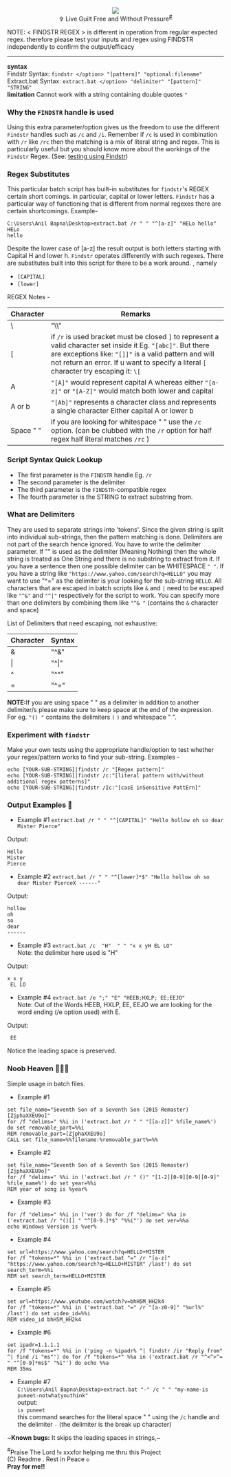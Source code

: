 <p align="center"><img src="https://github.com/17SABT71M3/ffstr.bat/blob/475e50d4692955fa92a766266b24a0869b84a432/the_line.png"><img>
<br>✞ Live Guilt Free and Without Pressure<sup><a href="#abcd">#</a></sup></p>

NOTE: < FINDSTR REGEX > is different in operation from regular expected regex. therefore please test your inputs and regex using FINDSTR independently to confirm the output/efficacy
_________

<b>syntax</b>
<br>Findstr Syntax: 
`findstr </option> "[pattern]" "optional:filename"`
<br>Extract.bat Syntax:
`extract.bat </option> "delimiter" "[pattern]" "STRING"`
<br><b>limitation</b> Cannot work with a string containing double quotes `"`

### Why the `FINDSTR` handle is used
Using this extra parameter/option gives us the freedom to use the different `Findstr` handles such as `/c` and `/i`. Remember if `/c` is used in combination with `/r` like `/rc` then the matching is a mix of literal string and regex. This is particularly useful but you should know more about the workings of the `Findstr` Regex. (See: <a href="#findstr">testing using Findstr</a>)

### Regex Substitutes
This particular batch script has built-in substitutes for `findstr`'s REGEX certain short comings. in particular, capital or lower letters. `Findstr` has a particular way of functioning that is different from normal regexes there are certain shortcomings. Example-
```
C:\Users\Anil Bapna\Desktop>extract.bat /r " " "^[a-z]" "HELo hello"
HELo
hello
```
Despite the lower case of [a-z] the result output is both letters starting with Capital H and lower h.
`Findstr` operates differently with such regexes. There are substitutes built into this script for there to be a work around.
, namely
- `[CAPITAL]`
- `[lower]`

REGEX Notes -

| Character       | Remarks          |
| --------------- | --------------- |
| \    | "\\\\"    |
| [   | if `/r` is used bracket must be closed `]` to represent a valid character set inside it Eg. `"[abc]"`. But there are exceptions like: `"[]]"` is a valid pattern and will not return an error. If u want to specify a literal `[` character try escaping it: `\[`  |
| A   | `"[A]"` would represent capital A whereas either `"[a-z]"` or `"[A-Z]"` would match both lower and capital   |
| A or b   | `"[Ab]"` represents a character class and represents a single character Either capital A or lower b  |
| Space " "    | if you are looking for whitespace " " use the `/c` option. (can be clubbed with the `/r` option for half regex half literal matches `/rc` )   |

### Script Syntax Quick Lookup
- The first parameter is the `FINDSTR` handle Eg. `/r`
- The second parameter is the delimiter
- The third parameter is the `FINDSTR`-compatible regex
- The fourth parameter is the STRING to extract substring from.


### What are Delimiters
They are used to separate strings into 'tokens'. Since the given string is split into individual sub-strings, then the pattern matching is done. Delimiters are  not part of the search hence ignored. You have to write the delimiter parameter. If "" is used as the delimiter (Meaning Nothing) then the whole string is treated as One String and there is no substring to extract from it. If you have a sentence then one possible delimiter can be WHITESPACE `" "`. If you have a string like `"https://www.yahoo.com/search?q=HELLO"` you may want to use "^=" as the delimiter is your looking for the sub-string `HELLO`. All characters that are escaped in batch scripts like `&` and `|` need to be escaped like `"^&"` and `"^|"` respectively for the script to work. You can specify more than one delimiters by combining them like `"^& "` (contains the `&` character and space)

List of Delimiters that need escaping, not exhaustive:

| Character       | Syntax          |
| --------------- | --------------- |
| &    | "^&"    |
| \|   | "^\|"   |
| ^   | "^^"   |
| =   | "^="   |

<b>NOTE:</b>If you are using space " " as a delimiter in addition to another delimiter/s
please make sure to keep space at the end of the expression. For eg. `"() "` contains
the delimiters `(`  `)`  and whitespace " ".

### <a id="findstr"></a>Experiment with `findstr`
Make your own tests using the appropriate handle/option to test whether your regex/pattern works to find your sub-string.
Examples -
```
echo [YOUR-SUB-STRING]|findstr /r "[Regex pattern]"
echo [YOUR-SUB-STRING]|findstr /c:"[literal pattern with/without additional regex patterns]"
echo [YOUR-SUB-STRING]|findstr /Ic:"[casE inSensitive PattErn]"
```

### Output Examples  :newspaper:
- Example #1 ```extract.bat /r " " "^[CAPITAL]" "Hello hollow oh so dear Mister Pierce"```

Output:
```
Hello
Mister
Pierce
```
- Example #2 ```extract.bat /r " " "^[lower]*$" "Hello hollow oh so dear Mister PierceX ------"```

Output:
```
hollow
oh
so
dear
------
```
- Example #3 ```extract.bat /c  "H"  " " "x x yH EL LO"```
<br>Note: the delimiter here used is "H"

Output:
```
x x y
 EL LO
```
- Example #4 ```extract.bat /e ";" "E" "HEEB;HXLP; EE;EEJO"```
<br>Note: Out of the Words HEEB, HXLP, EE, EEJO we are looking for the word ending (/e option used) 
with E.

Output:
```
 EE
```
Notice the leading space is preserved.

### Noob Heaven :hear_no_evil::hear_no_evil:🥳
Simple usage in batch files.
- Example #1
```
set file_name="Seventh Son of a Seventh Son (2015 Remaster) [ZjphaXXEU9o]"
for /f "delims=" %%i in ('extract.bat /r " " "[[a-z]]" %file_name%') do set removable_part=%%i
REM removable_part=[ZjphaXXEU9o]
CALL set file_name=%%filename:%removable_part%=%%
```
- Example #2
```
set file_name="Seventh Son of a Seventh Son (2015 Remaster) [ZjphaXXEU9o]"
for /f "delims=" %%i in ('extract.bat /r " ()" "[1-2][0-9][0-9][0-9]" %file_name%') do set year=%%i
REM year of song is %year%
```
- Example #3
```
for /f "delims=" %%i in ('ver') do for /f "delims=" %%a in ('extract.bat /r "()[] " "^[0-9.]*$" "%%i"') do set ver=%%a
echo Windows Version is %ver%
```
- Example #4
```
set url=https://www.yahoo.com/search?q=HELLO+MISTER
for /f "tokens=*" %%i in ('extract.bat "=" /r "[a-z]" "https://www.yahoo.com/search?q=HELLO+MISTER" /last') do set search_term=%%i
REM set search_term=HELLO+MISTER
```
- Example #5
```
set url=https://www.youtube.com/watch?v=bhH5M_HH2k4
for /f "tokens=*" %%i in ('extract.bat "=" /r "[a-z0-9]" "%url%" /last') do set video_id=%%i
REM video_id bhH5M_HH2k4
```
- Example #6
```
set ipadr=1.1.1.1
for /f "tokens=*" %%i in ('ping -n %ipadr% ^| findstr /ir "Reply from" ^| find /i "ms"') do for /f "tokens=*" %%a in ('extract.bat /r "^<^>^= " "^[0-9]*ms$" "%i"') do echo %%a
REM 35ms
```
- Example #7<br>
`C:\Users\Anil Bapna\Desktop>extract.bat "-" /c " " "my-name-is puneet-notwhatyouthink"`<br>output:<br>
`is puneet`<br>this command searches for the literal space " " using the `/c` handle and the delimiter `-` (the delimiter is the break up character) 

~<b>Known bugs:</b> It skips the leading spaces in strings,~

<a id="abcd"><sup>#</a></sup>Praise The Lord !`✞` xxxfor helping me thru this Project
<br>(C) Readme . Rest in Peace `☮`
<br><b>Pray for me!!
